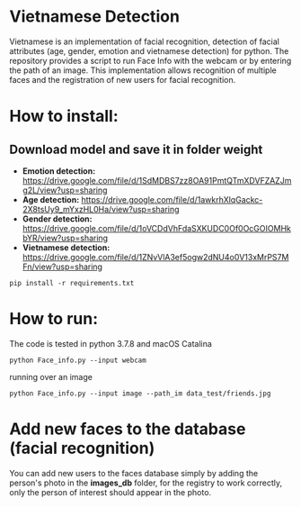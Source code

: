 # Vietnamese Detection
Vietnamese is an implementation of facial recognition, detection of facial attributes (age, gender, emotion and vietnamese detection) for python.
The repository provides a script to run Face Info with the webcam or by entering the path of an image.
This implementation allows recognition of multiple faces and the registration of new users for facial recognition.

# How to install:
## Download model and save it in folder weight
- **Emotion detection:** https://drive.google.com/file/d/1SdMDBS7zz8OA91PmtQTmXDVFZAZJmg2L/view?usp=sharing
- **Age detection:** https://drive.google.com/file/d/1awkrhXlqGackc-2X8tsUy9_mYxzHL0Ha/view?usp=sharing
- **Gender detection:** https://drive.google.com/file/d/1oVCDdVhFdaSXKUDC0Of0OcGOIOMHkbYR/view?usp=sharing
- **Vietnamese detection:** https://drive.google.com/file/d/1ZNvVlA3ef5ogw2dNU4o0V13xMrPS7MFn/view?usp=sharing
<pre><code>pip install -r requirements.txt </code></pre>


# How to run:
The code is tested in python 3.7.8 and macOS Catalina
<pre><code>python Face_info.py --input webcam </code></pre>



running over an image
<pre><code>python Face_info.py --input image --path_im data_test/friends.jpg </code></pre>


# Add new faces to the database (facial recognition)
You can add new users to the faces database simply by adding the person's photo in the **images_db** folder, for the registry to work correctly, only the person of interest should appear in the photo.

